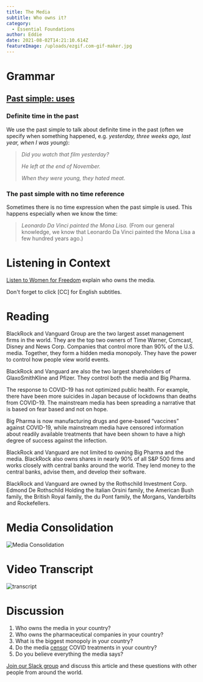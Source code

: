 ```yaml
---
title: The Media
subtitle: Who owns it?
category:
  - Essential Foundations
author: Eddie
date: 2021-08-02T14:21:10.614Z
featureImage: /uploads/ezgif.com-gif-maker.jpg
---
```

# Grammar

## [Past simple: uses](https://dictionary.cambridge.org/us/grammar/british-grammar/past-simple-i-worked?q=simple+past)

### Definite time in the past

We use the past simple to talk about definite time in the past (often we specify when something happened, e.g. *yesterday, three weeks ago, last year, when I was young*):

> *Did you watch that film yesterday?*
>
> *He left at the end of November.*
>
> *When they were young, they hated meat.*

### The past simple with no time reference

Sometimes there is no time expression when the past simple is used. This happens especially when we know the time:

> *Leonardo Da Vinci painted the Mona Lisa.* (From our general knowledge, we know that Leonardo Da Vinci painted the Mona Lisa a few hundred years ago.)

# Listening in Context

[](https://www.youtube.com/watch?v=D2t4u_tEefM&t=6s)[Listen to Women for Freedom](https://www.youtube.com/watch?v=D2t4u_tEefM&t=6s) explain who owns the media.

Don't forget to click \[CC] for English subtitles.

# Reading

BlackRock and Vanguard Group are the two largest asset management firms in the world. They are the top two owners of Time Warner, Comcast, Disney and News Corp. Companies that control more than 90% of the U.S. media. Together, they form a hidden media monopoly. They have the power to control how people view world events.

BlackRock and Vanguard are also the two largest shareholders of GlaxoSmithKline and Pfizer. They control both the media and Big Pharma.

The response to COVID-19 has not optimized public health. For example, there have been more suicides in Japan because of lockdowns than deaths from COVID-19. The mainstream media has been spreading a narrative that is based on fear based and not on hope.

Big Pharma is now manufacturing drugs and gene-based “vaccines” against COVID-19, while mainstream media have censored information about readily available treatments that have been shown to have a high degree of success against the infection.

BlackRock and Vanguard are not limited to owning Big Pharma and the media. BlackRock also owns shares in nearly 90% of all S&P 500 firms and works closely with central banks around the world. They lend money to the central banks, advise them, and develop their software.

BlackRock and Vanguard are owned by the Rothschild Investment Corp. Edmond De Rothschild Holding the Italian Orsini family, the American Bush family, the British Royal family, the du Pont family, the Morgans, Vanderbilts and Rockefellers.



# Media Consolidation 

![Media Consolidation](/uploads/media_consolidation.jpg "Media Consolidation")

# Video Transcript

![transcript](/uploads/the-fifth-element-the-fifth-element-5076856-1918-796-3-.jpg "transcript")

# Discussion

1. Who owns the media in your country?
2. Who owns the pharmaceutical companies in your country?
3. What is the biggest monopoly in your country?
4. Do the media [censor](https://dictionary.cambridge.org/us/dictionary/english/censor) COVID treatments in your country?
5. Do you believe everything the media says?

[Join our Slack group](https://join.slack.com/t/essential-english/shared_invite/zt-stozzkc3-BacHatpqgrT3b0ilvdDqGQ) and discuss this article and these questions with other people from around the world.